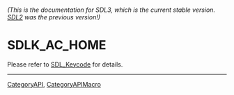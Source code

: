 ###### (This is the documentation for SDL3, which is the current stable version. [SDL2](https://wiki.libsdl.org/SDL2/) was the previous version!)
# SDLK_AC_HOME

Please refer to [SDL_Keycode](SDL_Keycode) for details.

----
[CategoryAPI](CategoryAPI), [CategoryAPIMacro](CategoryAPIMacro)

